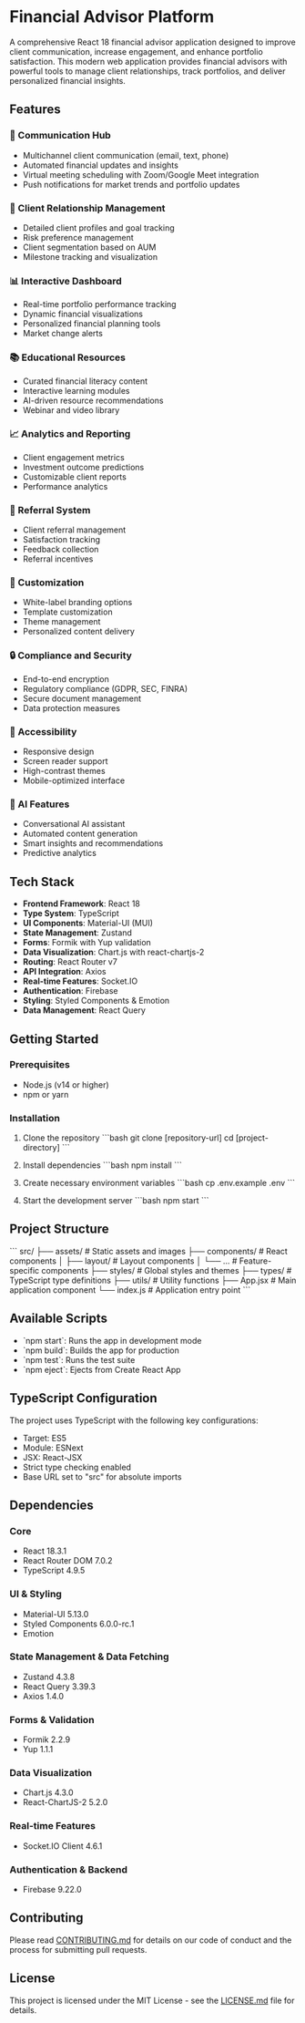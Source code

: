 # Financial Advisor Platform

A comprehensive React 18 financial advisor application designed to improve client communication, increase engagement, and enhance portfolio satisfaction. This modern web application provides financial advisors with powerful tools to manage client relationships, track portfolios, and deliver personalized financial insights.

## Features

### 🔄 Communication Hub
- Multichannel client communication (email, text, phone)
- Automated financial updates and insights
- Virtual meeting scheduling with Zoom/Google Meet integration
- Push notifications for market trends and portfolio updates

### 👥 Client Relationship Management
- Detailed client profiles and goal tracking
- Risk preference management
- Client segmentation based on AUM
- Milestone tracking and visualization

### 📊 Interactive Dashboard
- Real-time portfolio performance tracking
- Dynamic financial visualizations
- Personalized financial planning tools
- Market change alerts

### 📚 Educational Resources
- Curated financial literacy content
- Interactive learning modules
- AI-driven resource recommendations
- Webinar and video library

### 📈 Analytics and Reporting
- Client engagement metrics
- Investment outcome predictions
- Customizable client reports
- Performance analytics

### 🤝 Referral System
- Client referral management
- Satisfaction tracking
- Feedback collection
- Referral incentives

### 🎨 Customization
- White-label branding options
- Template customization
- Theme management
- Personalized content delivery

### 🔒 Compliance and Security
- End-to-end encryption
- Regulatory compliance (GDPR, SEC, FINRA)
- Secure document management
- Data protection measures

### 📱 Accessibility
- Responsive design
- Screen reader support
- High-contrast themes
- Mobile-optimized interface

### 🤖 AI Features
- Conversational AI assistant
- Automated content generation
- Smart insights and recommendations
- Predictive analytics

## Tech Stack

- **Frontend Framework**: React 18
- **Type System**: TypeScript
- **UI Components**: Material-UI (MUI)
- **State Management**: Zustand
- **Forms**: Formik with Yup validation
- **Data Visualization**: Chart.js with react-chartjs-2
- **Routing**: React Router v7
- **API Integration**: Axios
- **Real-time Features**: Socket.IO
- **Authentication**: Firebase
- **Styling**: Styled Components & Emotion
- **Data Management**: React Query

## Getting Started

### Prerequisites

- Node.js (v14 or higher)
- npm or yarn

### Installation

1. Clone the repository
\`\`\`bash
git clone [repository-url]
cd [project-directory]
\`\`\`

2. Install dependencies
\`\`\`bash
npm install
\`\`\`

3. Create necessary environment variables
\`\`\`bash
cp .env.example .env
\`\`\`

4. Start the development server
\`\`\`bash
npm start
\`\`\`

## Project Structure

\`\`\`
src/
├── assets/          # Static assets and images
├── components/      # React components
│   ├── layout/     # Layout components
│   └── ...         # Feature-specific components
├── styles/         # Global styles and themes
├── types/          # TypeScript type definitions
├── utils/          # Utility functions
├── App.jsx         # Main application component
└── index.js        # Application entry point
\`\`\`

## Available Scripts

- \`npm start\`: Runs the app in development mode
- \`npm build\`: Builds the app for production
- \`npm test\`: Runs the test suite
- \`npm eject\`: Ejects from Create React App

## TypeScript Configuration

The project uses TypeScript with the following key configurations:
- Target: ES5
- Module: ESNext
- JSX: React-JSX
- Strict type checking enabled
- Base URL set to "src" for absolute imports

## Dependencies

### Core
- React 18.3.1
- React Router DOM 7.0.2
- TypeScript 4.9.5

### UI & Styling
- Material-UI 5.13.0
- Styled Components 6.0.0-rc.1
- Emotion

### State Management & Data Fetching
- Zustand 4.3.8
- React Query 3.39.3
- Axios 1.4.0

### Forms & Validation
- Formik 2.2.9
- Yup 1.1.1

### Data Visualization
- Chart.js 4.3.0
- React-ChartJS-2 5.2.0

### Real-time Features
- Socket.IO Client 4.6.1

### Authentication & Backend
- Firebase 9.22.0

## Contributing

Please read [CONTRIBUTING.md](CONTRIBUTING.md) for details on our code of conduct and the process for submitting pull requests.

## License

This project is licensed under the MIT License - see the [LICENSE.md](LICENSE.md) file for details.